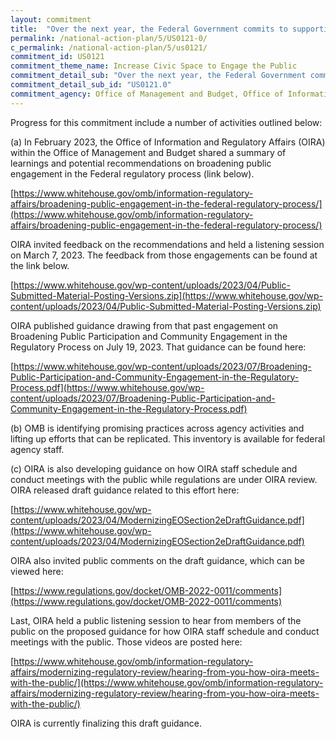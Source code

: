 ```yaml
---
layout: commitment
title:  "Over the next year, the Federal Government commits to supporting greater community engagement in the rulemaking process, including through its efforts to modernize the regulatory review process, through tools, guidance, and other resources."
permalink: /national-action-plan/5/US0121-0/
c_permalink: /national-action-plan/5/us0121/
commitment_id: US0121
commitment_theme_name: Increase Civic Space to Engage the Public
commitment_detail_sub: "Over the next year, the Federal Government commits to supporting greater community engagement in the rulemaking process, including through its efforts to modernize the regulatory review process, through tools, guidance, and other resources."
commitment_detail_sub_id: "US0121.0"
commitment_agency: Office of Management and Budget, Office of Information and Regulation Affairs
---
```


Progress for this commitment include a number of activities outlined below:

(a) In February 2023, the Office of Information and Regulatory Affairs (OIRA) within the Office of Management and Budget shared a summary of learnings and potential recommendations on broadening public engagement in the Federal regulatory process (link below). 
 
[https://www.whitehouse.gov/omb/information-regulatory-affairs/broadening-public-engagement-in-the-federal-regulatory-process/](https://www.whitehouse.gov/omb/information-regulatory-affairs/broadening-public-engagement-in-the-federal-regulatory-process/)
 
OIRA invited feedback on the recommendations and held a listening session on March 7, 2023. The feedback from those engagements can be found at the link below.
 
[https://www.whitehouse.gov/wp-content/uploads/2023/04/Public-Submitted-Material-Posting-Versions.zip](https://www.whitehouse.gov/wp-content/uploads/2023/04/Public-Submitted-Material-Posting-Versions.zip)

OIRA published guidance drawing from that past engagement on Broadening Public Participation and Community Engagement in the Regulatory Process on July 19, 2023. That guidance can be found here:

[https://www.whitehouse.gov/wp-content/uploads/2023/07/Broadening-Public-Participation-and-Community-Engagement-in-the-Regulatory-Process.pdf](https://www.whitehouse.gov/wp-content/uploads/2023/07/Broadening-Public-Participation-and-Community-Engagement-in-the-Regulatory-Process.pdf) 
 
(b) OMB is identifying promising practices across agency activities and lifting up efforts that can be replicated. This inventory is available for federal agency staff.
 
(c) OIRA is also developing guidance on how OIRA staff schedule and conduct meetings with the public while regulations are under OIRA review. OIRA released draft guidance related to this effort here:
 
[https://www.whitehouse.gov/wp-content/uploads/2023/04/ModernizingEOSection2eDraftGuidance.pdf](https://www.whitehouse.gov/wp-content/uploads/2023/04/ModernizingEOSection2eDraftGuidance.pdf)
 
OIRA also invited public comments on the draft guidance, which can be viewed here:
 
[https://www.regulations.gov/docket/OMB-2022-0011/comments](https://www.regulations.gov/docket/OMB-2022-0011/comments)
 
Last, OIRA held a public listening session to hear from members of the public on the proposed guidance for how OIRA staff schedule and conduct meetings with the public. Those videos are posted here:
 
[https://www.whitehouse.gov/omb/information-regulatory-affairs/modernizing-regulatory-review/hearing-from-you-how-oira-meets-with-the-public/](https://www.whitehouse.gov/omb/information-regulatory-affairs/modernizing-regulatory-review/hearing-from-you-how-oira-meets-with-the-public/)
 
OIRA is currently finalizing this draft guidance.